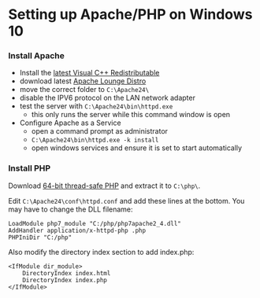 # Setting up Apache/PHP on Windows 10

### Install Apache
* Install the [latest Visual C++ Redistributable](https://support.microsoft.com/en-us/help/2977003/the-latest-supported-visual-c-downloads)
* download latest [Apache Lounge Distro](https://www.apachelounge.com/download/)
* move the correct folder to `C:\Apache24\`
* disable the IPV6 protocol on the LAN network adapter
* test the server with `C:\Apache24\bin\httpd.exe`
  * this only runs the server while this command window is open
* Configure Apache as a Service
  * open a command prompt as administrator
  * `C:\Apache24\bin\httpd.exe -k install`
  * open windows services and ensure it is set to start automatically

### Install PHP
Download [64-bit thread-safe PHP](http://windows.php.net/download) and extract it to `C:\php\`. 

Edit `C:\Apache24\conf\httpd.conf` and add these lines at the bottom. You may have to change the DLL filename:
  
```
LoadModule php7_module "C:/php/php7apache2_4.dll"
AddHandler application/x-httpd-php .php
PHPIniDir "C:/php"
```

Also modify the directory index section to add index.php:
```
<IfModule dir_module>
    DirectoryIndex index.html
    DirectoryIndex index.php
</IfModule>
```

